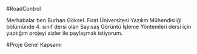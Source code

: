 #RoadControl

Merhabalar ben Burhan Göksel. Fırat Üniversitesi Yazılım Mühendisliği bölümünde 4. sınıf dersi olan Sayısaş Görüntü İşleme Yöntemleri dersi için yaptığım projeyi sizler ile paylaşmak istiyorum.

#Proje Genel Kapsamı

